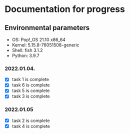 # Documentation for progress

## Environmental parameters
 - OS: Pop!_OS 21.10 x86_64
 - Kernel: 5.15.8-76051508-generic
 - Shell: fish 3.1.2
 - Python: 3.9.7

### 2022.01.04.
 - [x] task 1 is complete
 - [x] task 6 is complete
 - [x] task 5 is complete
 - [x] task 3 is complete

### 2022.01.05
 - [x] task 2 is complete
 - [x] task 4 is complete
